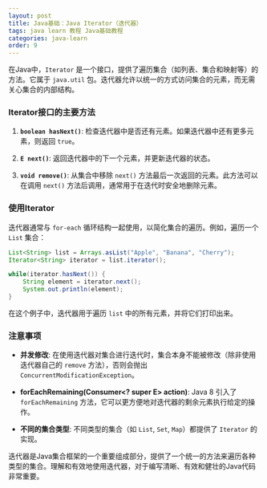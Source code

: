 ```yaml
---
layout: post
title: Java基础：Java Iterator（迭代器）
tags: java learn 教程 Java基础教程
categories: java-learn
order: 9
---
```

在Java中，`Iterator` 是一个接口，提供了遍历集合（如列表、集合和映射等）的方法。它属于 `java.util` 包。迭代器允许以统一的方式访问集合的元素，而无需关心集合的内部结构。

### Iterator接口的主要方法

1. **`boolean hasNext()`**:
   检查迭代器中是否还有元素。如果迭代器中还有更多元素，则返回 `true`。

2. **`E next()`**:
   返回迭代器中的下一个元素，并更新迭代器的状态。

3. **`void remove()`**:
   从集合中移除 `next()` 方法最后一次返回的元素。此方法可以在调用 `next()` 方法后调用，通常用于在迭代时安全地删除元素。

### 使用Iterator

迭代器通常与 `for-each` 循环结构一起使用，以简化集合的遍历。例如，遍历一个 `List` 集合：

```java
List<String> list = Arrays.asList("Apple", "Banana", "Cherry");
Iterator<String> iterator = list.iterator();

while(iterator.hasNext()) {
    String element = iterator.next();
    System.out.println(element);
}
```

在这个例子中，迭代器用于遍历 `list` 中的所有元素，并将它们打印出来。

### 注意事项

- **并发修改**:
  在使用迭代器对集合进行迭代时，集合本身不能被修改（除非使用迭代器自己的 `remove` 方法），否则会抛出 `ConcurrentModificationException`。

- **forEachRemaining(Consumer<? super E> action)**:
  Java 8 引入了 `forEachRemaining` 方法，它可以更方便地对迭代器的剩余元素执行给定的操作。

- **不同的集合类型**:
  不同类型的集合（如 `List`, `Set`, `Map`）都提供了 `Iterator` 的实现。

迭代器是Java集合框架的一个重要组成部分，提供了一个统一的方法来遍历各种类型的集合。理解和有效地使用迭代器，对于编写清晰、有效和健壮的Java代码非常重要。
